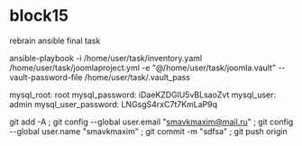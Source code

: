 # block15
rebrain ansible final task

ansible-playbook -i /home/user/task/inventory.yaml  /home/user/task/joomlaproject.yml -e "@/home/user/task/joomla.vault" --vault-password-file /home/user/task/.vault_pass


mysql_root: root
mysql_password: iDaeKZDGlU5vBLsaoZvt
mysql_user: admin
mysql_user_password: LNGsgS4rxC7t7KmLaP9q


git add -A ; git config --global user.email "smavkmaxim@mail.ru" ; git config --global user.name "smavkmaxim" ; git commit -m "sdfsa" ; git push origin

 
